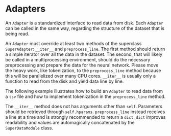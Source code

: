 # Adapters

An `Adapter` is a standardized interface to read data from disk. Each `Adapter` can be called in the same way, regarding the structure of the dataset that is being read.

An `Adapter` must override at least two methods of the superclass `SuperAdapter`: `__iter__` and `preprocess_line`. The first method should return a simple iterator over all the data in the dataset. The second, that will likely be called in a multiprocessing environment, should do the necessary preprocessing and prepare the data for the neural network. Please move the heavy work, like tokenization, to the `preprocess_line` method because this will be parallelized over many CPU cores. `__iter__` is usually only a function to read from the disk and yield data line by line.

The following example illustrates how to build an `Adapter` to read data from a `tsv` file and how to implement tokenization in the `preprocess_line` method.

The `__iter__` method does not has arguments other than `self`. Parameters should be retrieved through `self.hparams`.
`preprocess_line` instead receives a line at a time and is strongly recommended to return a `dict`. `dict` improves readability and values are automagically concatenated by the `SuperDataModule` class.
